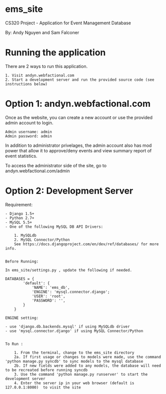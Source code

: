 ems_site
========

CS320 Project - Application for Event Management Database 

By: Andy Nguyen and Sam Falconer

Running the application
=======================

There are 2 ways to run this application. 

	1. Visit andyn.webfactional.com	
	2. Start a development server and run the provided source code (see instructions below)


Option 1: andyn.webfactional.com
================================
Once as the website, you can create a new account or use the provided admin account to login.

	Admin username: admin
	Admin password: admin

In addition to administrator privelages, the admin account also has mod power that allow it to approve/deny events and view summary report of event statistics.

To access the administrator side of the site, go to andyn.webfactional.com/admin


Option 2: Development Server
============================

Requirement:

    - Django 1.5+
    - Python 2.7+
    - MySQL 5.5+
    - One of the following MySQL DB API Drivers:

        1. MySQLdb
        2. MySQL Connector/Python 
        See https://docs.djangoproject.com/en/dev/ref/databases/ for more info.


	Before Running:

	In ems_site/settings.py , update the following if needed.

	DATABASES = {
        	'default': {
            	'NAME': 'ems_db',
            	'ENGINE': 'mysql.connector.django';  
            	'USER': 'root',
            	'PASSWORD': '',
        	}
    	}

	ENGINE setting: 
	
	- use 'django.db.backends.mysql' if using MySQLdb driver
	- use 'mysql.connector.django' if using MySQL Connector/Python


	To Run :

    	1. From the terminal, change to the ems_site directory
    	2a. If first usage or changes to models were made, use the command 'python manage.py syncdb' to sync models to the mysql database
    	2b. If new fields were added to any models, the database will need to be recreated before running syncdb 
    	3. Use the command 'python manage.py runserver' to start the development server
    	4. Enter the server ip in your web browser (default is 127.0.0.1:8000)  to visit the site
